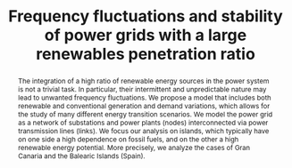 ---
layout: talk
title:  Frequency fluctuations and stability of power grids with a large renewables penetration ratio
name:  María Martínez Barbeito 
talk-url: 
abstract: The integration of a high ratio of renewable energy sources in the power system is not a trivial task. In particular, their intermittent and unpredictable nature may lead to unwanted frequency fluctuations. We propose a model that includes both renewable and conventional generation and demand variations, which allows for the study of many different energy transition scenarios. We model the power grid as a network of substations and power plants (nodes) interconnected via power transmission lines (links). We focus our analysis on islands, which typically have on one side a high dependence on fossil fuels, and on the other a high renewable energy potential. More precisely, we analyze the cases of Gran Canaria and the Balearic Islands (Spain).
session: contributed-2
timeslot: 12.30 - 13.00
---